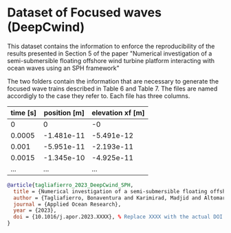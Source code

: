 # Dataset of Focused waves (DeepCwind)
This dataset contains the information to enforce the reproducibility of the results presented in Section 5 of the paper "Numerical investigation of a semi-submersible floating offshore wind turbine platform interacting with ocean waves using an SPH framework"

The two folders contain the information that are necessary to generate the focused wave trains described in Table 6 and Table 7. The files are named accordigly to the case they refer to. Each file has three columns.

| time [s] | position [m] | elevation xf [m] |
|----------|--------------|-----------------|
| 0        | 0            | -0              |
| 0.0005   | -1.481e-11   | -5.491e-12      |
| 0.001    | -5.951e-11   | -2.193e-11      |
| 0.0015   | -1.345e-10   | -4.925e-11      |
| ...      | ...          | ...             |


```bibtex
@article{tagliafierro_2023_DeepCwind_SPH,
  title = {Numerical investigation of a semi-submersible floating offshore wind turbine platform interacting with ocean waves using an SPH framework},
  author = {Tagliafierro, Bonaventura and Karimirad, Madjid and Altomare, Corrado and Göteman, Malin and Martínez-Estévez, Iván and Capasso, Salvatore and Domínguez, José M. and Viccione, Giacomo and Gómez-Gesteira, Moncho and Crespo, Alejandro J.C.},
  journal = {Applied Ocean Research},
  year = {2023},
  doi = {10.1016/j.apor.2023.XXXX}, % Replace XXXX with the actual DOI when available
}


